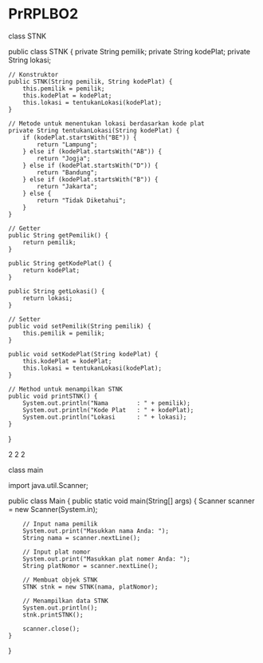 # PrRPLBO2

class STNK

public class STNK {
    private String pemilik;
    private String kodePlat;
    private String lokasi;

    // Konstruktor
    public STNK(String pemilik, String kodePlat) {
        this.pemilik = pemilik;
        this.kodePlat = kodePlat;
        this.lokasi = tentukanLokasi(kodePlat);
    }

    // Metode untuk menentukan lokasi berdasarkan kode plat
    private String tentukanLokasi(String kodePlat) {
        if (kodePlat.startsWith("BE")) {
            return "Lampung";
        } else if (kodePlat.startsWith("AB")) {
            return "Jogja";
        } else if (kodePlat.startsWith("D")) {
            return "Bandung";
        } else if (kodePlat.startsWith("B")) {
            return "Jakarta";
        } else {
            return "Tidak Diketahui";
        }
    }

    // Getter
    public String getPemilik() {
        return pemilik;
    }

    public String getKodePlat() {
        return kodePlat;
    }

    public String getLokasi() {
        return lokasi;
    }

    // Setter
    public void setPemilik(String pemilik) {
        this.pemilik = pemilik;
    }

    public void setKodePlat(String kodePlat) {
        this.kodePlat = kodePlat;
        this.lokasi = tentukanLokasi(kodePlat);
    }

    // Method untuk menampilkan STNK
    public void printSTNK() {
        System.out.println("Nama        : " + pemilik);
        System.out.println("Kode Plat   : " + kodePlat);
        System.out.println("Lokasi      : " + lokasi);
    }
}




2 2 2

class main 

import java.util.Scanner;

public class Main {
    public static void main(String[] args) {
        Scanner scanner = new Scanner(System.in);

        // Input nama pemilik
        System.out.print("Masukkan nama Anda: ");
        String nama = scanner.nextLine();

        // Input plat nomor
        System.out.print("Masukkan plat nomer Anda: ");
        String platNomor = scanner.nextLine();

        // Membuat objek STNK
        STNK stnk = new STNK(nama, platNomor);

        // Menampilkan data STNK
        System.out.println();
        stnk.printSTNK();

        scanner.close();
    }
}
